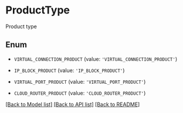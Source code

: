 # ProductType

Product type

## Enum

* `VIRTUAL_CONNECTION_PRODUCT` (value: `'VIRTUAL_CONNECTION_PRODUCT'`)

* `IP_BLOCK_PRODUCT` (value: `'IP_BLOCK_PRODUCT'`)

* `VIRTUAL_PORT_PRODUCT` (value: `'VIRTUAL_PORT_PRODUCT'`)

* `CLOUD_ROUTER_PRODUCT` (value: `'CLOUD_ROUTER_PRODUCT'`)

[[Back to Model list]](../README.md#documentation-for-models) [[Back to API list]](../README.md#documentation-for-api-endpoints) [[Back to README]](../README.md)


